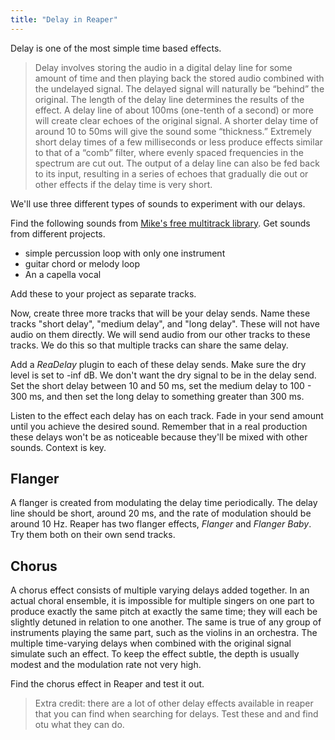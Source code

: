```yaml
---
title: "Delay in Reaper"
---
```


Delay is one of the most simple time based effects.

> Delay involves storing the audio in a digital delay line for some amount of time and then playing back the stored audio combined with the undelayed signal. The delayed signal will naturally be “behind” the original. The length of the delay line determines the results of the effect. A delay line of about 100ms (one-tenth of a second) or more will create clear echoes of the original signal. A shorter delay time of around 10 to 50ms will give the sound some “thickness.” Extremely short delay times of a few milliseconds or less produce effects similar to that of a “comb” filter, where evenly spaced frequencies in the spectrum are cut out. The output of a delay line can also be fed back to its input, resulting in a series of echoes that gradually die out or other effects if the delay time is very short.

We'll use three different types of sounds to experiment with our delays.

Find the following sounds from [Mike's free multitrack library](https://cambridge-mt.com/ms/mtk/). Get sounds from different projects.

- simple percussion loop with only one instrument
- guitar chord or melody loop
- An a capella vocal

Add these to your project as separate tracks.

Now, create three more tracks that will be your delay sends. Name these tracks "short delay", "medium delay", and "long delay". These will not have audio on them directly. We will send audio from our other tracks to these tracks. We do this so that multiple tracks can share the same delay.

Add a _ReaDelay_ plugin to each of these delay sends. Make sure the dry level is set to -inf dB. We don't want the dry signal to be in the delay send. Set the short delay between 10 and 50 ms, set the medium delay to 100 - 300 ms, and then set the long delay to something greater than 300 ms.

Listen to the effect each delay has on each track. Fade in your send amount until you achieve the desired sound. Remember that in a real production these delays won't be as noticeable because they'll be mixed with other sounds. Context is key.

## Flanger

A flanger is created from modulating the delay time periodically. The delay line should be short, around 20 ms, and the rate of modulation should be around 10 Hz. Reaper has two flanger effects, _Flanger_ and _Flanger Baby_. Try them both on their own send tracks.

## Chorus

A chorus effect consists of multiple varying delays added together. In an actual choral ensemble, it is impossible for multiple singers on one part to produce exactly the same pitch at exactly the same time; they will each be slightly detuned in relation to one another. The same is true of any group of instruments playing the same part, such as the violins in an orchestra. The multiple time-varying delays when combined with the original signal simulate such an effect. To keep the effect subtle, the depth is usually modest and the modulation rate not very high.

Find the chorus effect in Reaper and test it out.

> Extra credit: there are a lot of other delay effects available in reaper that you can find when searching for delays. Test these and and find otu what they can do.
